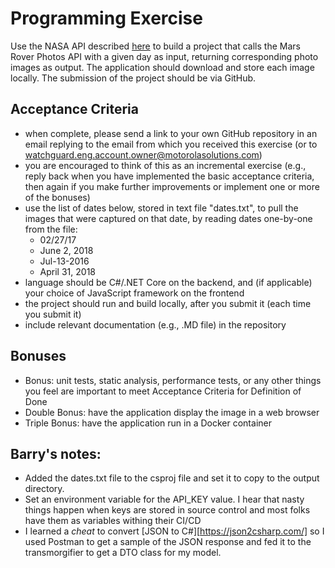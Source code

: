 # Programming Exercise

Use the NASA API described [here](https://api.nasa.gov) to build a project that calls the Mars Rover Photos API with a given day as input, returning corresponding photo images as output. The application should download and store each image locally. The submission of the project should be via GitHub.

## Acceptance Criteria

- when complete, please send a link to your own GitHub repository in an email replying to the email from which you received this exercise (or to watchguard.eng.account.owner@motorolasolutions.com)
- you are encouraged to think of this as an incremental exercise (e.g., reply back when you have implemented the basic acceptance criteria, then again if you make further improvements or implement one or more of the bonuses)
- use the list of dates below, stored in text file "dates.txt", to pull the images that were captured on that date, by reading dates one-by-one from the file:
    - 02/27/17
    - June 2, 2018
    - Jul-13-2016
    - April 31, 2018
- language should be C#/.NET Core on the backend, and (if applicable) your choice of JavaScript framework on the frontend
- the project should run and build locally, after you submit it (each time you submit it)
- include relevant documentation (e.g., .MD file) in the repository

## Bonuses

- Bonus: unit tests, static analysis, performance tests, or any other things you feel are important to meet Acceptance Criteria for Definition of Done
- Double Bonus: have the application display the image in a web browser
- Triple Bonus: have the application run in a Docker container


## Barry's notes:

- Added the dates.txt file to the csproj file and set it to copy to the output directory.
- Set an environment variable for the API_KEY value. I hear that nasty things happen when keys are stored in source control and most folks have them as variables withing their CI/CD 
- I learned a *cheat* to convert [JSON to C#][https://json2csharp.com/] so I used Postman to get a sample of the JSON response and fed it to the transmorgifier to get a DTO class for my model.